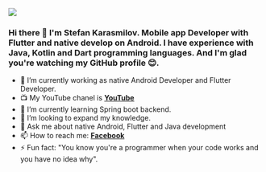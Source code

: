 ![](https://images4.alphacoders.com/587/thumb-1920-587777.png)

### Hi there 👋 I'm Stefan Karasmilov. Mobile app Developer with Flutter and native develop on Android. I have experience with Java, Kotlin and Dart programming languages. And I'm glad you're watching my GitHub profile :blush:. 


- 🔭 I’m currently working as native Android Developer and Flutter Developer.
- :tv: My YouTube chanel is **[YouTube](https://www.youtube.com/channel/UCfUl0PLKTBq2sGIOG_x0SUw?view_as=subscriber)**
- 🌱 I’m currently learning Spring boot backend.
- 👯 I’m looking to expand my knowledge.
- 💬 Ask me about native Android, Flutter and Java development
- 📫 How to reach me: **[Facebook]( https://www.facebook.com/stefan.karasmilov/)**
- ⚡ Fun fact: "You know you're a programmer when your code works and you have no idea why". 
